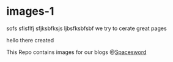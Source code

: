 # images-1

sofs
sfisflfj
sfjksbfksjs
ljbsfksbfsbf
we try to cerate great pages 

hello there 
created

This Repo contains images for our blogs @<a href = 'http://spacesword.in/'>Spacesword</a>
